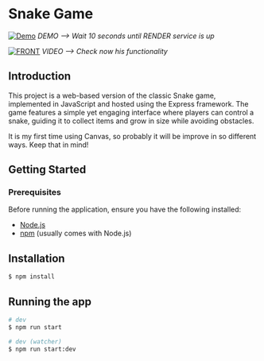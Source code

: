 # Snake Game

[![Demo](https://img.shields.io/badge/Click-Me)](https://snake-3p7o.onrender.com/) _DEMO --> Wait 10 seconds until RENDER service is up_

[![FRONT](https://img.shields.io/badge/Click-Me)](toupdate) _VIDEO --> Check now his functionality_

## Introduction

This project is a web-based version of the classic Snake game, implemented in JavaScript and hosted using the Express framework. The game features a simple yet engaging interface where players can control a snake, guiding it to collect items and grow in size while avoiding obstacles.

It is my first time using Canvas, so probably it will be improve in so different ways. Keep that in mind!

## Getting Started

### Prerequisites

Before running the application, ensure you have the following installed:

- [Node.js](https://nodejs.org/)
- [npm](https://www.npmjs.com/) (usually comes with Node.js)

## Installation

```bash
$ npm install
```

## Running the app

```bash
# dev
$ npm run start

# dev (watcher)
$ npm run start:dev
```

